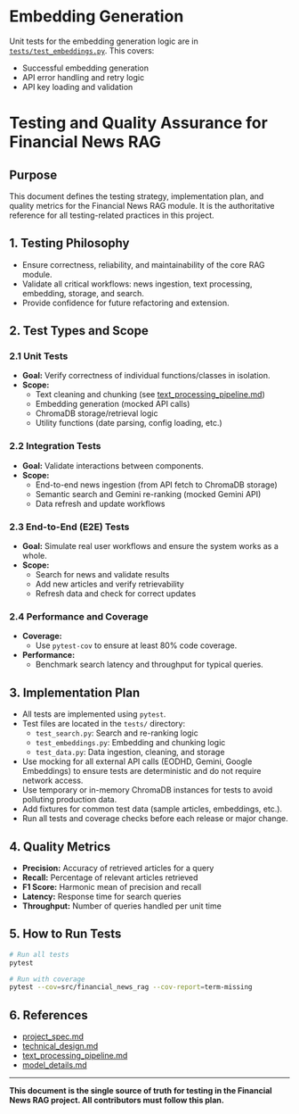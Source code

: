 # Embedding Generation

Unit tests for the embedding generation logic are in [`tests/test_embeddings.py`](../tests/test_embeddings.py). This covers:
- Successful embedding generation
- API error handling and retry logic
- API key loading and validation

# Testing and Quality Assurance for Financial News RAG

## Purpose
This document defines the testing strategy, implementation plan, and quality metrics for the Financial News RAG module. It is the authoritative reference for all testing-related practices in this project.

## 1. Testing Philosophy
- Ensure correctness, reliability, and maintainability of the core RAG module.
- Validate all critical workflows: news ingestion, text processing, embedding, storage, and search.
- Provide confidence for future refactoring and extension.

## 2. Test Types and Scope
### 2.1 Unit Tests
- **Goal:** Verify correctness of individual functions/classes in isolation.
- **Scope:**
  - Text cleaning and chunking (see [text_processing_pipeline.md](text_processing_pipeline.md))
  - Embedding generation (mocked API calls)
  - ChromaDB storage/retrieval logic
  - Utility functions (date parsing, config loading, etc.)

### 2.2 Integration Tests
- **Goal:** Validate interactions between components.
- **Scope:**
  - End-to-end news ingestion (from API fetch to ChromaDB storage)
  - Semantic search and Gemini re-ranking (mocked Gemini API)
  - Data refresh and update workflows

### 2.3 End-to-End (E2E) Tests
- **Goal:** Simulate real user workflows and ensure the system works as a whole.
- **Scope:**
  - Search for news and validate results
  - Add new articles and verify retrievability
  - Refresh data and check for correct updates

### 2.4 Performance and Coverage
- **Coverage:**
  - Use `pytest-cov` to ensure at least 80% code coverage.
- **Performance:**
  - Benchmark search latency and throughput for typical queries.

## 3. Implementation Plan
- All tests are implemented using `pytest`.
- Test files are located in the `tests/` directory:
  - `test_search.py`: Search and re-ranking logic
  - `test_embeddings.py`: Embedding and chunking logic
  - `test_data.py`: Data ingestion, cleaning, and storage
- Use mocking for all external API calls (EODHD, Gemini, Google Embeddings) to ensure tests are deterministic and do not require network access.
- Use temporary or in-memory ChromaDB instances for tests to avoid polluting production data.
- Add fixtures for common test data (sample articles, embeddings, etc.).
- Run all tests and coverage checks before each release or major change.

## 4. Quality Metrics
- **Precision:** Accuracy of retrieved articles for a query
- **Recall:** Percentage of relevant articles retrieved
- **F1 Score:** Harmonic mean of precision and recall
- **Latency:** Response time for search queries
- **Throughput:** Number of queries handled per unit time

## 5. How to Run Tests
```bash
# Run all tests
pytest

# Run with coverage
pytest --cov=src/financial_news_rag --cov-report=term-missing
```

## 6. References
- [project_spec.md](project_spec.md#testing-strategy)
- [technical_design.md](technical_design.md#testing)
- [text_processing_pipeline.md](text_processing_pipeline.md)
- [model_details.md](model_details.md)

---

**This document is the single source of truth for testing in the Financial News RAG project. All contributors must follow this plan.**
